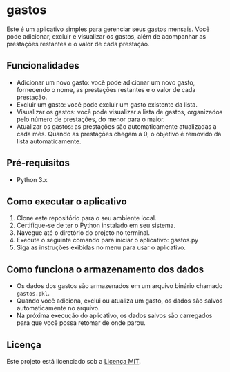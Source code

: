 # gastos
Este é um aplicativo simples para gerenciar seus gastos mensais. Você pode adicionar, excluir e visualizar os gastos, além de acompanhar as prestações restantes e o valor de cada prestação.

## Funcionalidades

- Adicionar um novo gasto: você pode adicionar um novo gasto, fornecendo o nome, as prestações restantes e o valor de cada prestação.
- Excluir um gasto: você pode excluir um gasto existente da lista.
- Visualizar os gastos: você pode visualizar a lista de gastos, organizados pelo número de prestações, do menor para o maior.
- Atualizar os gastos: as prestações são automaticamente atualizadas a cada mês. Quando as prestações chegam a 0, o objetivo é removido da lista automaticamente.

## Pré-requisitos

- Python 3.x

## Como executar o aplicativo

1. Clone este repositório para o seu ambiente local.
2. Certifique-se de ter o Python instalado em seu sistema.
3. Navegue até o diretório do projeto no terminal.
4. Execute o seguinte comando para iniciar o aplicativo: gastos.py
5. Siga as instruções exibidas no menu para usar o aplicativo.

## Como funciona o armazenamento dos dados

- Os dados dos gastos são armazenados em um arquivo binário chamado `gastos.pkl`.
- Quando você adiciona, exclui ou atualiza um gasto, os dados são salvos automaticamente no arquivo.
- Na próxima execução do aplicativo, os dados salvos são carregados para que você possa retomar de onde parou.

## Licença

Este projeto está licenciado sob a [Licença MIT](https://opensource.org/licenses/MIT).  
